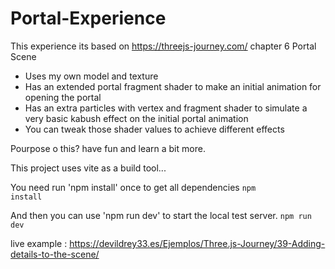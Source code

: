 # Portal-Experience
This experience its based on https://threejs-journey.com/ chapter 6 Portal Scene 

- Uses my own model and texture
- Has an extended portal fragment shader to make an initial animation for opening the portal
- Has an extra particles with vertex and fragment shader to simulate a very basic kabush effect on the initial portal animation
- You can tweak those shader values to achieve different effects

Pourpose o this? have fun and learn a bit more.

This project uses vite as a build tool...

You need run 'npm install' once to get all dependencies
<code>npm install</code>

And then you can use 'npm run dev' to start the local test server.
<code>npm run dev</code>


live example : https://devildrey33.es/Ejemplos/Three.js-Journey/39-Adding-details-to-the-scene/
